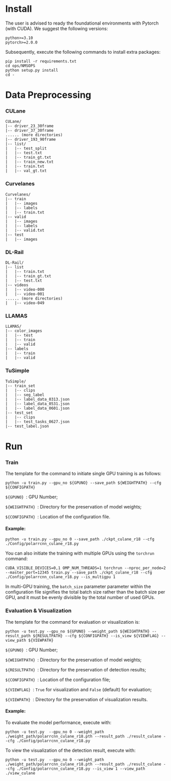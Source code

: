 # Install
The user is advised to ready the foundational environments with Pytorch (with CUDA). We suggest the following versions:
```
python>=3.10
pytorch>=2.0.0
```
Subsequently, execute the following commands to install extra packages:
```
pip install -r requirements.txt
cd ops/NMSOPS
python setup.py install
cd -
```

# Data Preprocessing

### CULane
```
CULane/
|-- driver_23_30frame
|-- driver_37_30frame
...... (more directories)
|-- driver_193_90frame
|-- list/
|   |-- test_split
|   |-- test.txt
|   |-- train_gt.txt
|   |-- train_new.txt
|   |-- train.txt
|   |-- val_gt.txt
```
### Curvelanes
```
Curvelanes/
|-- train
|   |-- images
|   |-- labels
|   |-- train.txt
|-- valid
|   |-- images
|   |-- labels
|   |-- valid.txt
|-- test
|   |-- images
```
### DL-Rail
```
DL-Rail/
|-- list
|   |-- train.txt
|   |-- train_gt.txt
|   |-- test.txt
|-- videos
|   |-- video-000
|   |-- video-001
...... (more directories)
|   |-- video-049
```
### LLAMAS
```
LLAMAS/
|-- color_images
|   |-- test
|   |-- train
|   |-- valid
|-- labels
|   |-- train
|   |-- valid
```

### TuSimple 
```
TuSimple/
|-- train_set
|   |-- clips
|   |-- seg_label
|   |-- label_data_0313.json
|   |-- label_data_0531.json
|   |-- label_data_0601.json
|-- test_set
|   |-- clips
|   |-- test_tasks_0627.json
|-- test_label.json
```


# Run

### Train

The template for the command to initiate single GPU training is as follows:
```
python -u train.py --gpu_no ${GPUNO} --save_path ${WEIGHTPATH} --cfg ${CONFIGPATH}
```
`${GPUNO} `: GPU Number;

`${WEIGHTPATH} `: Directory for the preservation of model weights;

`${CONFIGPATH} `: Location of the configuration file.

#### Example:
```
python -u train.py --gpu_no 0 --save_path ./ckpt_culane_r18 --cfg ./Config/polarrcnn_culane_r18.py
```

You can also initiate the training with multiple GPUs using the `torchrun` command:
```
CUDA_VISIBLE_DEVICES=0,1 OMP_NUM_THREADS=1 torchrun --nproc_per_node=2 --master_port=12345 train.py --save_path ./ckpt_culane_r18 --cfg ./Config/polarrcnn_culane_r18.py --is_multigpu 1
```
In multi-GPU training, the `batch_size` parameter parameter within the configuration file signifies the total batch size rather than the batch size per GPU, and it must be evenly divisible by the total number of used GPUs.

### Evaluation & Visualization
The template for the command for evaluation or visualization is:
```
python -u test.py --gpu_no ${GPUNO} --weight_path ${WEIGHTPATH} --result_path ${RESULTPATH} --cfg ${CONFIGPATH} --is_view ${VIEWFLAG} --view_path ${VIEWPATH}
```
`${GPUNO} `: GPU Number;

`${WEIGHTPATH} `: Directory for the preservation of model weights;

`${RESULTPATH} `: Directory for the preservation of detection results;

`${CONFIGPATH} `: Location of the configuration file;

`${VIEWFLAG} `: `True` for visualization and `False` (default) for evaluation;

`${VIEWPATH} `: Directory for the preservation of visualization results.

#### Example:

To evaluate the model performance, execute with:
```
python -u test.py  --gpu_no 0 --weight_path ./weight_path/polarrcnn_culane_r18.pth --result_path ./result_culane --cfg ./Config/polarrcnn_culane_r18.py
```

To view the visualization of the detection result, execute with:
```
python -u test.py  --gpu_no 0 --weight_path ./weight_path/polarrcnn_culane_r18.pth --result_path ./result_culane --cfg ./Config/polarrcnn_culane_r18.py --is_view 1 --view_path ./view_culane
```



